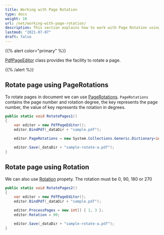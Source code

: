 ```yaml
---
title: Working with Page Rotation
type: docs
weight: 10
url: /net/working-with-page-rotation/
description: This section explains how to work with Page Rotation using PdfPageEditor Class.
lastmod: "2021-07-07"
draft: false
---
```


{{% alert color="primary" %}}

[PdfPageEditor](https://apireference.aspose.com/pdf/net/aspose.pdf.facades/pdfpageeditor) class provides the facility to rotate a page.

{{% /alert %}}

## Rotate page using PageRotations

To rotate pages in document we can use [PageRotations](https://apireference.aspose.com/pdf/net/aspose.pdf.facades/pdfpageeditor/properties/pagerotations).
`PageRotations` contains the page number and rotation degree, the key represents the page number, the value of key represents the rotation in degrees.

```csharp
public static void RotatePages1()
{
    var editor = new PdfPageEditor();
    editor.BindPdf(_dataDir + "sample.pdf");

    editor.PageRotations = new System.Collections.Generic.Dictionary<int, int> { { 1, 90 }, { 2, 180 }, { 3,270 } };

    editor.Save(_dataDir + "sample-rotate-a.pdf");
}
```

## Rotate page using Rotation

We can also use [Rotation](https://apireference.aspose.com/pdf/net/aspose.pdf.facades/pdfpageeditor/properties/rotation) propety. The rotation must be 0, 90, 180 or 270

```csharp
public static void RotatePages2()
{
    var editor = new PdfPageEditor();
    editor.BindPdf(_dataDir + "sample.pdf");

    editor.ProcessPages = new int[] { 1, 3 };
    editor.Rotation = 90;

    editor.Save(_dataDir + "sample-rotate-a.pdf");
}
```

